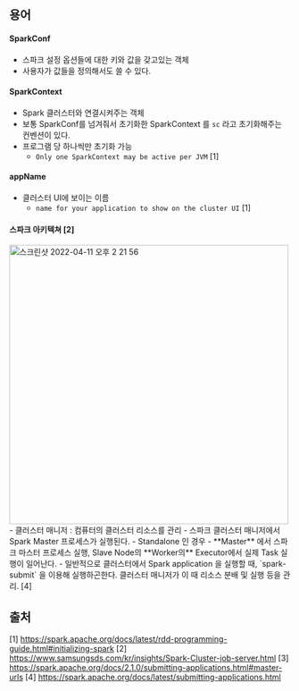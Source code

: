 ## 용어
#### SparkConf
- 스파크 설정 옵션들에 대한 키와 값을 갖고있는 객체
- 사용자가 값들을 정의해서도 쓸 수 있다.

#### SparkContext
- Spark 클러스터와 연결시켜주는 객체
- 보통 SparkConf를 넘겨줘서 초기화한 SparkContext 를 `sc` 라고 초기화해주는 컨벤션이 있다.
- 프로그램 당 하나씩만 초기화 가능
  - `Only one SparkContext may be active per JVM` [1]

#### appName
- 클러스터 UI에 보이는 이름
  - `name for your application to show on the cluster UI` [1]

#### 스파크 아키텍쳐 [2]
<img width="500" alt="스크린샷 2022-04-11 오후 2 21 56" src="https://user-images.githubusercontent.com/10977644/162670054-50848218-0460-438d-b4bc-874bcb8da185.png">
- 클러스터 매니저 : 컴퓨터의 클러스터 리소스를 관리
- 스파크 클러스터 매니저에서 Spark Master 프로세스가 실행된다.
- Standalone 인 경우
  - **Master** 에서 스파크 마스터 프로세스 실행, Slave Node의 **Worker의** Executor에서 실제 Task 실행이 일어난다.
  - 일반적으로 클러스터에서 Spark application 을 실행할 때, `spark-submit` 을 이용해 실행하곤한다. 클러스터 매니저가 이 때 리소스 분배 및 실행 등을 관리. [4]

## 출처
[1] https://spark.apache.org/docs/latest/rdd-programming-guide.html#initializing-spark
[2] https://www.samsungsds.com/kr/insights/Spark-Cluster-job-server.html
[3] https://spark.apache.org/docs/2.1.0/submitting-applications.html#master-urls
[4] https://spark.apache.org/docs/latest/submitting-applications.html
